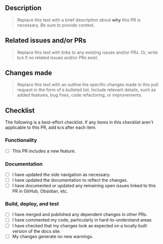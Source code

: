 ## Description

> Replace this text with a brief description about **why** this PR is necessary. Be sure to provide context.

## Related issues and/or PRs

> Replace this text with links to any existing issues and/or PRs. Or, write `N/A` if no related issues and/or PRs exist.

## Changes made

> Replace this text with an outline the specific changes made in this pull request in the form of a bulleted list. Include relevant details, such as added features, bug fixes, code refactoring, or improvements.

<h2 id="checklist">Checklist</h2>

The following is a best-effort checklist. If any items in this checklist aren't applicable to this PR, add `N/A` after each item.

### Functionality

- [ ] This PR includes a new feature.

### Documentation

- [ ] I have updated the side navigation as necessary.
- [ ] I have updated the documentation to reflect the changes.
- [ ] I have documented or updated any remaining open issues linked to this PR in GitHub, Obsidian, etc.

### Build, deploy, and test

- [ ] I have merged and published any dependent changes in other PRs.
- [ ] I have commented my code, particularly in hard-to-understand areas.
- [ ] I have checked that my changes look as expected on a locally built version of the docs site.
- [ ] My changes generate no new warnings.
